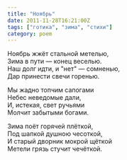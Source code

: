 ```yaml
---
title: "Ноябрь"
date: 2011-11-28T16:21:00Z
tags: ["готика", "зима", "стихи"]
category: poem
---
```


Ноябрь жжёт стальной метелью,  
Зима в пути — конец веселью.  
Наш долг идти, и "нет" — сомненью,  
Дар принести свечи горенью.

Мы жадно топчим сапогами  
Небес неведомые дали,  
И, истекая, свет ручьями  
Молчит забытыми богами.

Зима поёт горячей плёткой,  
Под шапкой душною чесоткой,  
И старый дворник мокрой щёткой  
Метели грязь стучит чечёткой.  
